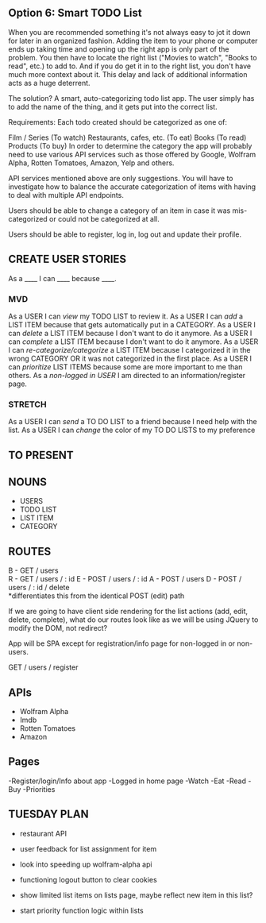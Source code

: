 ## Option 6: Smart TODO List
When you are recommended something it's not always easy to jot it down for later in an organized fashion. Adding the item to your phone or computer ends up taking time and opening up the right app is only part of the problem. You then have to locate the right list ("Movies to watch", "Books to read", etc.) to add to. And if you do get it in to the right list, you don't have much more context about it. This delay and lack of additional information acts as a huge deterrent.

The solution? A smart, auto-categorizing todo list app. The user simply has to add the name of the thing, and it gets put into the correct list.

Requirements:
Each todo created should be categorized as one of:

Film / Series (To watch)
Restaurants, cafes, etc. (To eat)
Books (To read)
Products (To buy)
In order to determine the category the app will probably need to use various API services such as those offered by Google, Wolfram Alpha, Rotten Tomatoes, Amazon, Yelp and others.

API services mentioned above are only suggestions. You will have to investigate how to balance the accurate categorization of items with having to deal with multiple API endpoints.

Users should be able to change a category of an item in case it was mis-categorized or could not be categorized at all.

Users should be able to register, log in, log out and update their profile.

## CREATE USER STORIES
As a ____ I can ____ because ____.

### MVD
As a USER I can _view_ my TODO LIST to review it.
As a USER I can _add_ a LIST ITEM because that gets automatically put in a CATEGORY.
As a USER I can _delete_ a LIST ITEM because I don't want to do it anymore.
As a USER I can _complete_ a LIST ITEM because I don't want to do it anymore.
As a USER I can _re-categorize/categorize_ a LIST ITEM because I categorized it in the wrong CATEGORY OR it was not categorized in the first place.
As a USER I can _prioritize_ LIST ITEMS because some are more important to me than others.
As a _non-logged in USER_ I am directed to an information/register page. 

### STRETCH
As a USER I can _send_ a TO DO LIST to a friend because I need help with the list.
As a USER I can _change_ the color of my TO DO LISTS to my preference

## TO PRESENT

## NOUNS
- USERS
- TODO LIST
- LIST ITEM
- CATEGORY

## ROUTES
B - GET 	/ users  
R - GET		/ users / : id 
E - POST	/ users / : id
A - POST	/ users
D - POST	/ users / : id / delete    
			    *differentiates this from the identical POST (edit) path

If we are going to have client side rendering for the list actions (add, edit, delete, complete), what do our routes look like as we will be using JQuery to modify the DOM, not redirect? 

App will be SPA except for registration/info page for non-logged in or non-users. 

GET / users / register

## APIs
- Wolfram Alpha
- Imdb
- Rotten Tomatoes 
- Amazon

## Pages

-Register/login/Info about app
-Logged in home page
-Watch
-Eat
-Read
-Buy
-Priorities

## TUESDAY PLAN
- restaurant API
- user feedback for list assignment for item
- look into speeding up wolfram-alpha api
- functioning logout button to clear cookies


- show limited list items on lists page, maybe reflect new item in this list?
- start priority function logic within lists



